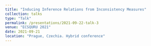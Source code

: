 ```yaml
---
title: "Inducing Inference Relations from Inconsistency Measures"
collection: talks
type: "Talk"
permalink: /presentations/2021-09-22-talk-3
venue: "ECSQURU 2021"
date: 2021-09-21
location: "Prague, Czechia. Hybrid conference"
---
```


<!-- [More information here](http://exampleurl.com) -->

<!-- This is a description of your tutorial, note the different field in type. This is a markdown files that can be all markdown-ified like any other post. Yay markdown! -->
